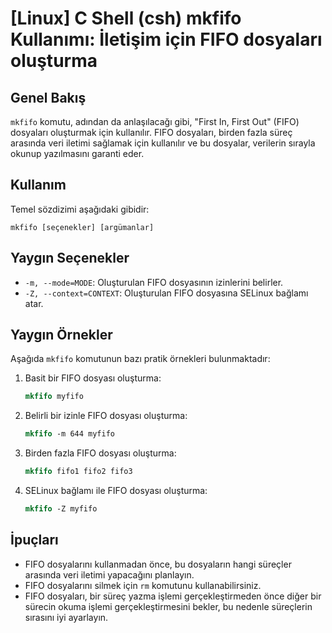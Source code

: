 # [Linux] C Shell (csh) mkfifo Kullanımı: İletişim için FIFO dosyaları oluşturma

## Genel Bakış
`mkfifo` komutu, adından da anlaşılacağı gibi, "First In, First Out" (FIFO) dosyaları oluşturmak için kullanılır. FIFO dosyaları, birden fazla süreç arasında veri iletimi sağlamak için kullanılır ve bu dosyalar, verilerin sırayla okunup yazılmasını garanti eder.

## Kullanım
Temel sözdizimi aşağıdaki gibidir:

```
mkfifo [seçenekler] [argümanlar]
```

## Yaygın Seçenekler
- `-m, --mode=MODE`: Oluşturulan FIFO dosyasının izinlerini belirler.
- `-Z, --context=CONTEXT`: Oluşturulan FIFO dosyasına SELinux bağlamı atar.

## Yaygın Örnekler
Aşağıda `mkfifo` komutunun bazı pratik örnekleri bulunmaktadır:

1. Basit bir FIFO dosyası oluşturma:
   ```csh
   mkfifo myfifo
   ```

2. Belirli bir izinle FIFO dosyası oluşturma:
   ```csh
   mkfifo -m 644 myfifo
   ```

3. Birden fazla FIFO dosyası oluşturma:
   ```csh
   mkfifo fifo1 fifo2 fifo3
   ```

4. SELinux bağlamı ile FIFO dosyası oluşturma:
   ```csh
   mkfifo -Z myfifo
   ```

## İpuçları
- FIFO dosyalarını kullanmadan önce, bu dosyaların hangi süreçler arasında veri iletimi yapacağını planlayın.
- FIFO dosyalarını silmek için `rm` komutunu kullanabilirsiniz.
- FIFO dosyaları, bir süreç yazma işlemi gerçekleştirmeden önce diğer bir sürecin okuma işlemi gerçekleştirmesini bekler, bu nedenle süreçlerin sırasını iyi ayarlayın.